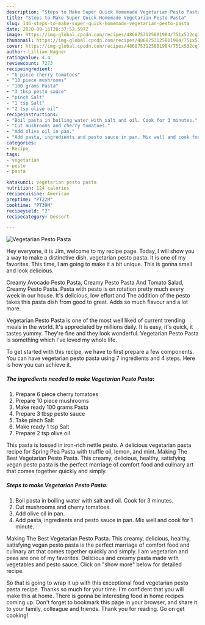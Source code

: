 ```yaml
---
description: "Steps to Make Super Quick Homemade Vegetarian Pesto Pasta"
title: "Steps to Make Super Quick Homemade Vegetarian Pesto Pasta"
slug: 146-steps-to-make-super-quick-homemade-vegetarian-pesto-pasta
date: 2020-09-16T20:37:52.597Z
image: https://img-global.cpcdn.com/recipes/4868753125801984/751x532cq70/vegetarian-pesto-pasta-recipe-main-photo.jpg
thumbnail: https://img-global.cpcdn.com/recipes/4868753125801984/751x532cq70/vegetarian-pesto-pasta-recipe-main-photo.jpg
cover: https://img-global.cpcdn.com/recipes/4868753125801984/751x532cq70/vegetarian-pesto-pasta-recipe-main-photo.jpg
author: Lillian Wagner
ratingvalue: 4.4
reviewcount: 7273
recipeingredient:
- "6 piece cherry tomatoes"
- "10 piece mushrooms"
- "100 grams Pasta"
- "3 tbsp pesto sauce"
- "pinch Salt"
- "1 tsp Salt"
- "2 tsp olive oil"
recipeinstructions:
- "Boil pasta in boiling water with salt and oil. Cook for 3 minutes."
- "Cut mushrooms and cherry tomatoes."
- "Add olive oil in pan."
- "Add pasta, ingredients and pesto sauce in pan. Mix well and cook for 1 minute."
categories:
- Recipe
tags:
- vegetarian
- pesto
- pasta

katakunci: vegetarian pesto pasta 
nutrition: 124 calories
recipecuisine: American
preptime: "PT22M"
cooktime: "PT39M"
recipeyield: "2"
recipecategory: Dessert

---
```



![Vegetarian Pesto Pasta](https://img-global.cpcdn.com/recipes/4868753125801984/751x532cq70/vegetarian-pesto-pasta-recipe-main-photo.jpg)

Hey everyone, it is Jim, welcome to my recipe page. Today, I will show you a way to make a distinctive dish, vegetarian pesto pasta. It is one of my favorites. This time, I am going to make it a bit unique. This is gonna smell and look delicious.

Creamy Avocado Pesto Pasta, Creamy Pesto Pasta And Tomato Salad, Creamy Pesto Pasta. Pasta with pesto is on rotation pretty much every week in our house. It&#39;s delicious, low effort and The addition of the pesto takes this pasta dish from good to great. Adds so much flavour and a lot more.

Vegetarian Pesto Pasta is one of the most well liked of current trending meals in the world. It's appreciated by millions daily. It is easy, it's quick, it tastes yummy. They're fine and they look wonderful. Vegetarian Pesto Pasta is something which I've loved my whole life.


To get started with this recipe, we have to first prepare a few components. You can have vegetarian pesto pasta using 7 ingredients and 4 steps. Here is how you can achieve it.

<!--inarticleads1-->

##### The ingredients needed to make Vegetarian Pesto Pasta:

1. Prepare 6 piece cherry tomatoes
1. Prepare 10 piece mushrooms
1. Make ready 100 grams Pasta
1. Prepare 3 tbsp pesto sauce
1. Take pinch Salt
1. Make ready 1 tsp Salt
1. Prepare 2 tsp olive oil


This pasta is tossed in iron-rich nettle pesto. A delicious vegetarian pasta recipe for Spring Pea Pasta with truffle oil, lemon, and mint. Making The Best Vegetarian Pesto Pasta. This creamy, delicious, healthy, satisfying vegan pesto pasta is the perfect marriage of comfort food and culinary art that comes together quickly and simply. 

<!--inarticleads2-->

##### Steps to make Vegetarian Pesto Pasta:

1. Boil pasta in boiling water with salt and oil. Cook for 3 minutes.
1. Cut mushrooms and cherry tomatoes.
1. Add olive oil in pan.
1. Add pasta, ingredients and pesto sauce in pan. Mix well and cook for 1 minute.


Making The Best Vegetarian Pesto Pasta. This creamy, delicious, healthy, satisfying vegan pesto pasta is the perfect marriage of comfort food and culinary art that comes together quickly and simply. I am vegetarian and peas are one of my favorites. Delicious and creamy pasta made with vegetables and pesto sauce. Click on &#34;show more&#34; below for detailed recipe. 

So that is going to wrap it up with this exceptional food vegetarian pesto pasta recipe. Thanks so much for your time. I'm confident that you will make this at home. There is gonna be interesting food in home recipes coming up. Don't forget to bookmark this page in your browser, and share it to your family, colleague and friends. Thank you for reading. Go on get cooking!

